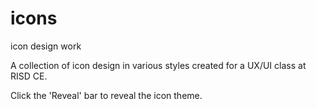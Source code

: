 # icons
icon design work

A collection of icon design in various styles created for a UX/UI class at RISD CE.

Click the 'Reveal' bar to reveal the icon theme.
